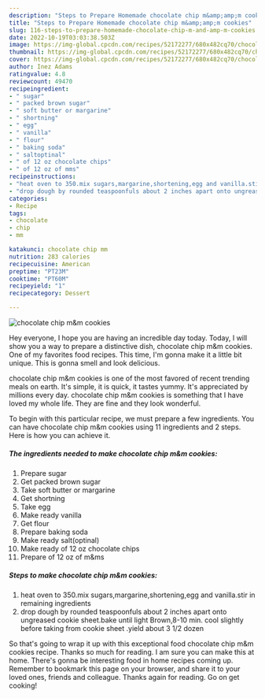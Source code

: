 ```yaml
---
description: "Steps to Prepare Homemade chocolate chip m&amp;amp;m cookies"
title: "Steps to Prepare Homemade chocolate chip m&amp;amp;m cookies"
slug: 116-steps-to-prepare-homemade-chocolate-chip-m-and-amp-m-cookies
date: 2022-10-19T03:03:38.503Z
image: https://img-global.cpcdn.com/recipes/52172277/680x482cq70/chocolate-chip-mm-cookies-recipe-main-photo.jpg
thumbnail: https://img-global.cpcdn.com/recipes/52172277/680x482cq70/chocolate-chip-mm-cookies-recipe-main-photo.jpg
cover: https://img-global.cpcdn.com/recipes/52172277/680x482cq70/chocolate-chip-mm-cookies-recipe-main-photo.jpg
author: Inez Adams
ratingvalue: 4.8
reviewcount: 49470
recipeingredient:
- " sugar"
- " packed brown sugar"
- " soft butter or margarine"
- " shortning"
- " egg"
- " vanilla"
- " flour"
- " baking soda"
- " saltoptinal"
- " of 12 oz chocolate chips"
- " of 12 oz of mms"
recipeinstructions:
- "heat oven to 350.mix sugars,margarine,shortening,egg and vanilla.stir in remaining ingredients"
- "drop dough by rounded teaspoonfuls about 2 inches apart onto ungreased cookie sheet.bake until light Brown,8-10 min. cool slightly before taking from cookie sheet .yield about 3 1/2 dozen"
categories:
- Recipe
tags:
- chocolate
- chip
- mm

katakunci: chocolate chip mm 
nutrition: 283 calories
recipecuisine: American
preptime: "PT23M"
cooktime: "PT60M"
recipeyield: "1"
recipecategory: Dessert

---
```



![chocolate chip m&amp;m cookies](https://img-global.cpcdn.com/recipes/52172277/680x482cq70/chocolate-chip-mm-cookies-recipe-main-photo.jpg)

Hey everyone, I hope you are having an incredible day today. Today, I will show you a way to prepare a distinctive dish, chocolate chip m&amp;m cookies. One of my favorites food recipes. This time, I'm gonna make it a little bit unique. This is gonna smell and look delicious.



chocolate chip m&amp;m cookies is one of the most favored of recent trending meals on earth. It's simple, it is quick, it tastes yummy. It's appreciated by millions every day. chocolate chip m&amp;m cookies is something that I have loved my whole life. They are fine and they look wonderful.


To begin with this particular recipe, we must prepare a few ingredients. You can have chocolate chip m&amp;m cookies using 11 ingredients and 2 steps. Here is how you can achieve it.

<!--inarticleads1-->

##### The ingredients needed to make chocolate chip m&amp;m cookies:

1. Prepare  sugar
1. Get  packed brown sugar
1. Take  soft butter or margarine
1. Get  shortning
1. Take  egg
1. Make ready  vanilla
1. Get  flour
1. Prepare  baking soda
1. Make ready  salt(optinal)
1. Make ready  of 12 oz chocolate chips
1. Prepare  of 12 oz of m&amp;ms




<!--inarticleads2-->

##### Steps to make chocolate chip m&amp;m cookies:

1. heat oven to 350.mix sugars,margarine,shortening,egg and vanilla.stir in remaining ingredients
1. drop dough by rounded teaspoonfuls about 2 inches apart onto ungreased cookie sheet.bake until light Brown,8-10 min. cool slightly before taking from cookie sheet .yield about 3 1/2 dozen




So that's going to wrap it up with this exceptional food chocolate chip m&amp;m cookies recipe. Thanks so much for reading. I am sure you can make this at home. There's gonna be interesting food in home recipes coming up. Remember to bookmark this page on your browser, and share it to your loved ones, friends and colleague. Thanks again for reading. Go on get cooking!
